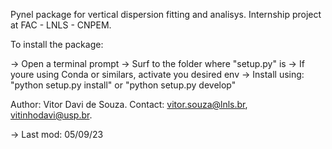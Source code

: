 Pynel package for vertical dispersion fitting and analisys.
Internship project at FAC - LNLS - CNPEM.

To install the package:

-> Open a terminal prompt
-> Surf to the folder where "setup.py" is
-> If youre using Conda or similars, activate you desired env
-> Install using: "python setup.py install" or "python setup.py develop"

Author: Vitor Davi de Souza.
Contact: vitor.souza@lnls.br, vitinhodavi@usp.br.

-> Last mod: 05/09/23
